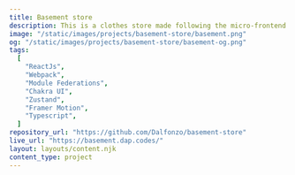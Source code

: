 ```yaml
---
title: Basement store
description: This is a clothes store made following the micro-frontend architecture. It also has some simple and cool animations to make it fun to use.
image: "/static/images/projects/basement-store/basement.png"
og: "/static/images/projects/basement-store/basement-og.png"
tags:
  [
    "ReactJs",
    "Webpack",
    "Module Federations",
    "Chakra UI",
    "Zustand",
    "Framer Motion",
    "Typescript",
  ]
repository_url: "https://github.com/Dalfonzo/basement-store"
live_url: "https://basement.dap.codes/"
layout: layouts/content.njk
content_type: project
---
```

